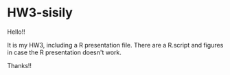 HW3-sisily
==========

Hello!!

It is my HW3, including a R presentation file. There are a R.script and figures in case the R presentation doesn't work. 

Thanks!!
